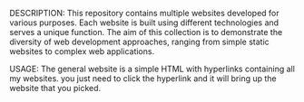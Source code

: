 DESCRIPTION:
This repository contains multiple websites developed for various purposes. Each website is built using different technologies and serves a unique function. The aim of this collection is to demonstrate the diversity of web development approaches, ranging from simple static websites to complex web applications.

USAGE:
The general website is a simple HTML with hyperlinks containing all my websites. you just need to click the hyperlink and it will bring up the website that you picked.
